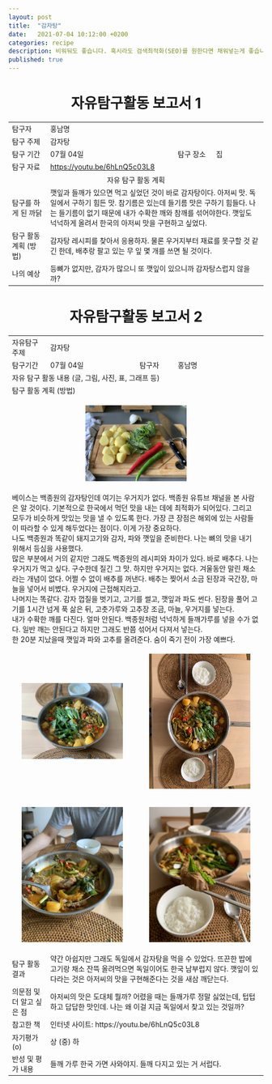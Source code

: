 ```yaml
---
layout: post
title:  "감자탕"
date:   2021-07-04 10:12:00 +0200
categories: recipe
description: 비워둬도 좋습니다. 혹시라도 검색최적화(SEO)를 원한다면 채워넣는게 좋습니다.
published: true
---
```

 
<h1 style='text-align:center;font-weight:bold;'>자유탐구활동 보고서 1</h1>

<table>
  <tr>
    <td style="width: 15%;">탐구자</td>
    <td style="width: 85%;" colspan=3>홍남명</td>
  </tr>
  <tr>
    <td>탐구 주제</td>
    <td colspan=3>감자탕 </td>
  </tr>
  <tr>
    <td>탐구 기간</td>
    <td style="width: 50%;" >07월 04일</td>
    <td style="width: 15%;" >탐구 장소</td>
    <td style="width: 20%;" >집 </td>
  </tr>

  <tr>
    <td>탐구 자료</td>
    <td colspan=3><a href="https://youtu.be/6hLnQ5c03L8">https://youtu.be/6hLnQ5c03L8</a></td>
  </tr>
  <tr>
    <td colspan=4 style='text-align:center'>자유 탐구 활동 계획</td>
  </tr>
  <tr>
    <td>탐구를 하게 된 까닭</td>
    <td colspan=3>깻잎과 들깨가 있으면 먹고 싶었던 것이 바로 감자탕이다. 아저씨 맛. 독일에서 구하기 힘든 맛. 참기름은 있는데 들기름 맛은 구하기 힘들다. 나는 들기름이 없기 때문에 내가 수확한 깨와 참깨를 섞어야한다. 깻잎도 넉넉하게 올려서 한국의 아저씨 맛을 구현하고 싶었다.
</td>
  </tr>
  <tr>
    <td>탐구 활동 계획 (방법)</td>
    <td colspan=3>
    감자탕 레시피를 찾아서 응용하자. 물론 우거지부터 재료를 못구할 것 같긴 한데, 배추랑 팔고 있는 무 잎 몇 개를 쓰면 될 것이다. 
</td>
  </tr>
  <tr>
    <td>나의 예상</td>
    <td colspan=3>등뼈가 없지만, 감자가 많으니 또 깻잎이 있으니까 감자탕스럽지 않을까?
</td>
  </tr>
</table>
   
<h1 style='text-align:center;font-weight:bold;'>자유탐구활동 보고서 2</h1> 

<table>
  <tr>
    <td style="width: 15%;">자유탐구주제</td>
    <td style="width: 85%;" colspan=3>감자탕</td>
  </tr>
  <tr>
    <td style="width: 15%;">탐구기간</td>
    <td style="width: 35%;">07월 04일</td>
    <td style="width: 15%;">탐구자</td>
    <td style="width: 35%;">홍남명</td>
  </tr>
  <tr>
    <td colspan=4> 자유 탐구 활동 내용 (글, 그림, 사진, 표, 그래프 등)</td>
  </tr>
  <tr>
    <td colspan=4>탐구 활동 계획 (방법)</td>
  </tr>
  <tr>
     <td colspan=4>
       <p align="center">
     <img src="/asset/images/perilla-gamjatang_1-vegi.jpg" width="200px" />
     </p>
     </td>
  </tr>
  <tr>
  <td colspan=4>
     베이스는 백종원의 감자탕인데 여기는 우거지가 없다. 백종원 유튜브 채널을 본 사람은 알 것이다. 기본적으로 한국에서 먹던 맛을 내는 데에 최적화가 되어있다. 그리고 모두가 비슷하게 맛있는 맛을 낼 수 있도록 한다. 가장 큰 장점은 해외에 있는 사람들이 따라할 수 있게 해두었다는 점이다. 이게 가장 중요하다. <br> 나도 백종원과 똑같이 돼지고기와 감자, 파와 깻잎을 준비한다. 나는 뼈의 맛을 내기 위해서 등심을 사용했다. <br> 많은 부분에서 거의 같지만 그래도 백종원의 레시피와 차이가 있다. 바로 배추다. 나는 우거지가 먹고 싶다. 구수한데 질긴 그 맛. 하지만 우거지는 없다. 겨울동안 말린 채소라는 개념이 없다. 어쩔 수 없이 배추를 꺼낸다. 배추는 찢어서 소금 된장과 국간장, 마늘을 넣어서 비볐다. 우거지에 근접해지라고. <br> 나머지는 똑같다. 감자 껍질을 벗기고, 고기를 썰고, 깻잎과 파도 썬다. 된장을 풀어 고기를 1시간 넘게 푹 삶은 뒤, 고춧가루와 고추장 조금, 마늘, 우거지를 넣는다. <br> 내가 수확한 깨를 다진다. 얼마 안된다. 백종원처럼 넉넉하게 들깨가루를 넣을 수가 없다. 일반 깨는 안된다고 하지만 그래도 반쯤 섞어서 다져서 넣는다. <br> 한 20분 지났을때 깻잎과 파와 고추를 올려준다. 숨이 죽기 전이 가장 예쁘다.   
   </td>
  </tr>
   <tr>
    <td colspan=2>
     <p align="center">
     <img src="/asset/images/perilla-gamjatang_2-finish.jpg" width="200px" />
     </p>
    </td>
    <td colspan=2> 
     <p align="center">
     <img src="/asset/images/perilla-gamjatang_3-fullshot.jpg" width="200px" />
     </p>
    </td>
   </tr>
   <tr>
   <td colspan=2> 
     <p align="center">
     <img src="/asset/images/perilla-gamjatang_4-detail1.jpg" width="200px" />
     </p>
    </td>
    <td colspan=2> 
     <p align="center">
     <img src="/asset/images/perilla-gamjatang_5-detail2.jpg" width="200px" />
     </p>
    </td>
  </tr>
  <tr>
    <td style="width: 15%;">탐구 활동 결과</td>
    <td style="width: 85%;" colspan=3> 약간 아쉽지만 그래도 독일에서 감자탕을 먹을 수 있었다. 뜨끈한 밥에 고기랑 채소 잔뜩 올려먹으면 독일이어도 한국 남부럽지 않다. 깻잎이 있다라는 것은 아저씨의 맛을 구현해준다는 것을 새삼 깨닫는다. 
 </td>
  </tr>
  <tr>
    <td style="width: 15%;">의문점 및 더 알고 싶은 점</td>
    <td style="width: 85%;" colspan=3> 아저씨의 맛은 도대체 뭘까? 어렸을 때는 들깨가루 정말 싫었는데, 텁텁하고 답답한 맛인데. 나는 왜 이걸 지금 독일에서 찾고 있는 것일까?
 </td>
  </tr>
  <tr>
    <td style="width: 15%;">참고한 책</td>
    <td style="width: 85%;" colspan=3> 인터넷 사이트: https://youtu.be/6hLnQ5c03L8
 </td>
  </tr>
  <tr>
    <td style="width: 15%;">자기평가(o)</td>
    <td style="width: 85%;" colspan=3> 상 (중) 하 </td>
  </tr>
  <tr>
    <td style="width: 15%;">반성 및 평가 내용</td>
    <td style="width: 85%;" colspan=3> 들깨 가루 한국 가면 사와야지. 들깨 다지고 있는 거 서럽다. 
 </td>
  </tr>
</table>
